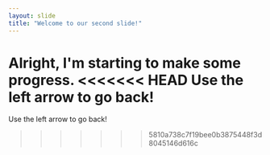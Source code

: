 ```yaml
---
layout: slide
title: "Welcome to our second slide!"
---
```

Alright, I'm starting to make some progress.
<<<<<<< HEAD
Use the left arrow to go back!
=======
Use the left arrow to go back!
>>>>>>> 5810a738c7f19bee0b3875448f3d8045146d616c
